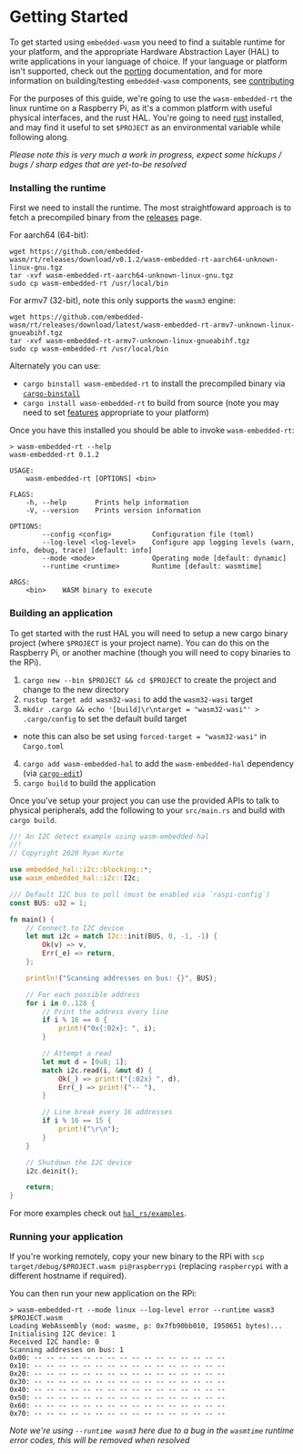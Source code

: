 # Getting Started

To get started using `embedded-wasm` you need to find a suitable runtime for your platform, and the appropriate Hardware Abstraction Layer (HAL) to write applications in your language of choice. 
If your language or platform isn't supported, check out the [porting](./06-porting.md) documentation, and for more information on building/testing `embedded-wasm` components, see [contributing](./03-contributing.md)

For the purposes of this guide, we're going to use the `wasm-embedded-rt` the linux runtime on a Raspberry Pi, as it's a common platform with useful physical interfaces, and the rust HAL. 
You're going to need [rust](https://rustup.rs) installed, and may find it useful to set `$PROJECT` as an environmental variable while following along.

_Please note this is very much a work in progress, expect some hickups / bugs / sharp edges that are yet-to-be resolved_

### Installing the runtime

First we need to install the runtime. The most straightfoward approach is to fetch a precompiled binary from the [releases](https://github.com/embedded-wasm/rt/releases/latest) page.

For aarch64 (64-bit):
```
wget https://github.com/embedded-wasm/rt/releases/download/v0.1.2/wasm-embedded-rt-aarch64-unknown-linux-gnu.tgz
tar -xvf wasm-embedded-rt-aarch64-unknown-linux-gnu.tgz
sudo cp wasm-embedded-rt /usr/local/bin
```

For armv7 (32-bit), note this only supports the `wasm3` engine:
```
wget https://github.com/embedded-wasm/rt/releases/download/latest/wasm-embedded-rt-armv7-unknown-linux-gnueabihf.tgz
tar -xvf wasm-embedded-rt-armv7-unknown-linux-gnueabihf.tgz
sudo cp wasm-embedded-rt /usr/local/bin
```

Alternately you can use: 
- `cargo binstall wasm-embedded-rt` to install the precompiled binary via [`cargo-binstall`](https://github.com/ryankurte/cargo-binstall)
- `cargo install wasm-embedded-rt` to build from source (note you may need to set [features](https://github.com/embedded-wasm/rt/blob/main/.github/workflows/ci.yml#L21) appropriate to your platform)

Once you have this installed you should be able to invoke `wasm-embedded-rt`:
```
> wasm-embedded-rt --help
wasm-embedded-rt 0.1.2

USAGE:
    wasm-embedded-rt [OPTIONS] <bin>

FLAGS:
    -h, --help       Prints help information
    -V, --version    Prints version information

OPTIONS:
        --config <config>          Configuration file (toml)
        --log-level <log-level>    Configure app logging levels (warn, info, debug, trace) [default: info]
        --mode <mode>              Operating mode [default: dynamic]
        --runtime <runtime>        Runtime [default: wasmtime]

ARGS:
    <bin>    WASM binary to execute
```

### Building an application

To get started with the rust HAL you will need to setup a new cargo binary project (where `$PROJECT` is your project name). You can do this on the Raspberry Pi, or another machine (though you will need to copy binaries to the RPi).

1. `cargo new --bin $PROJECT && cd $PROJECT` to create the project and change to the new directory
2. `rustup target add wasm32-wasi` to add the `wasm32-wasi` target
3. `mkdir .cargo && echo '[build]\r\ntarget = "wasm32-wasi"' > .cargo/config` to set the default build target
  - note this can also be set using `forced-target = "wasm32-wasi"` in `Cargo.toml`
4. `cargo add wasm-embedded-hal` to add the `wasm-embedded-hal` dependency (via [`cargo-edit`](https://github.com/killercup/cargo-edit/))
5. `cargo build` to build the application

Once you've setup your project you can use the provided APIs to talk to physical peripherals, add the following to your `src/main.rs` and build with `cargo build`.

```rust
//! An I2C detect example using wasm-embedded-hal
//!
// Copyright 2020 Ryan Kurte

use embedded_hal::i2c::blocking::*;
use wasm_embedded_hal::i2c::I2c;

/// Default I2C bus to poll (must be enabled via `raspi-config`)
const BUS: u32 = 1;

fn main() {
    // Connect to I2C device
    let mut i2c = match I2c::init(BUS, 0, -1, -1) {
        Ok(v) => v,
        Err(_e) => return,
    };

    println!("Scanning addresses on bus: {}", BUS);

    // For each possible address
    for i in 0..128 {
        // Print the address every line
        if i % 16 == 0 {
            print!("0x{:02x}: ", i);
        }

        // Attempt a read
        let mut d = [0u8; 1];
        match i2c.read(i, &mut d) {
            Ok(_) => print!("{:02x} ", d),
            Err(_) => print!("-- "),
        }

        // Line break every 16 addresses
        if i % 16 == 15 {
            print!("\r\n");
        }
    }

    // Shutdown the I2C device
    i2c.deinit();

    return;
}
```

For more examples check out [`hal_rs/examples`](https://github.com/embedded-wasm/hal_rs/tree/main/examples).


### Running your application

If you're working remotely, copy your new binary to the RPi with `scp target/debug/$PROJECT.wasm pi@raspberrypi` (replacing `raspberrypi` with a different hostname if required).

You can then run your new application on the RPi:

```
> wasm-embedded-rt --mode linux --log-level error --runtime wasm3 $PROJECT.wasm
Loading WebAssembly (mod: wasme, p: 0x7fb90bb010, 1950651 bytes)...
Initialising I2C device: 1
Received I2C handle: 0
Scanning addresses on bus: 1
0x00: -- -- -- -- -- -- -- -- -- -- -- -- -- -- -- --
0x10: -- -- -- -- -- -- -- -- -- -- -- -- -- -- -- --
0x20: -- -- -- -- -- -- -- -- -- -- -- -- -- -- -- --
0x30: -- -- -- -- -- -- -- -- -- -- -- -- -- -- -- --
0x40: -- -- -- -- -- -- -- -- -- -- -- -- -- -- -- --
0x50: -- -- -- -- -- -- -- -- -- -- -- -- -- -- -- --
0x60: -- -- -- -- -- -- -- -- -- -- -- -- -- -- -- --
0x70: -- -- -- -- -- -- -- -- -- -- -- -- -- -- -- --
```

_Note we're using `--runtime wasm3` here due to a bug in the `wasmtime` runtime error codes, this will be removed when resolved_
